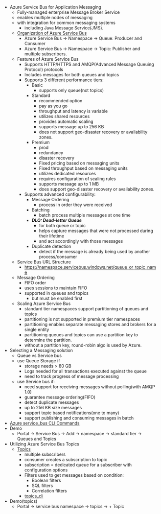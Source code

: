 - Azure Service Bus for Application Messaging
  - Fully-managed enterprise Message Broker Service
  - enables multiple nodes of messaging
  - with integration for common messaging systems
    - including Java Message Service(JMS).
  - [Organization of Azure Service Bus](service_bus.png)
    - Azure Service Bus -> Namespace -> Queue: Producer and Consumer 
    - Azure Service Bus -> Namespace -> Topic: Publisher and multiple subscribers.
  - Features of Azure Service Bus
    - Supports HTTP/HTTPS and AMQP(Advanced Message Queuing Protocol) protocols
    - Includes messages for both queues and topics
    - Supports 3 different performance tiers:
      - Basic
        - supports only queue(not topics)
      - Standard
        - recommended option
        - pay as you go
        - throughput and latency is variable
        - utilizes shared resources
        - provides automatic scaling
        - supports message up to 256 KB
        - does not support geo-disaster recovery or availability zones.
      - Premium
        - prod
        - redundancy 
        - disaster recovery
        - Fixed pricing based on messaging units 
        - Fixed throughput based on messaging units
        - utilizes dedicated resources
        - requires configuration of scaling rules
        - supports message up to 1 MB
        - does support geo-disaster recovery or availability zones.
    - Supports advanced configurability:
      - Message Ordering
        - process in order they were received
      - Batching
        - batch process multiple messages at one time
      - ***DLQ: Dead-letter Queue***
        - for both queue or topic 
        - helps capture messages that were not processed during their lifetime
        - and act accordingly with those messages
      - Duplicate detection
        - detect if the message is already being used by another process/consumer
  - Service Bus URL Structure
    - https://namespace.servicebus.windows.net/queue_or_topic_name
  - Message Ordering
    - FIFO order
    - uses sessions to maintain FIFO
    - supported in queues and topics
      - but must be enabled first
  - Scaling Azure Service Bus
    - standard tier namespaces support partitioning of queues and topics
    - partitioning is not supported in premium tier namespaces
    - partitioning enables separate messaging stores and brokers for a single entity
    - partitioning queues and topics can use a partition key to determine the partition.
    - without a partition key, round-robin algo is used by Azure.
- Selecting a Messaging solution
  - Queue vs Service bus
  - use Queue Storage if
    - storage needs > 80 GB
    - Logs needed for all transactions executed against the queue
    - need to track progress of message processing
  - use Service bus if:
    - need support for receiving messages without polling(with AMQP 1.0)
    - guarantee message ordering(FIFO)
    - detect duplicate messages
    - up to 256 KB size messages
    - support topic based notifications(one to many)
    - support publishing and consuming messages in batch
- [Azure service_bus CLI Commands](service_bus.sh)
- Demo
  - Portal -> Service Bus -> Add -> namespace -> standard tier -> Queues and Topics
- Utilizing Azure Service Bus Topics
  - [Topics](topic.png)
    - multiple subscribers
    - consumer creates a subscription to topic
    - subscription = dedicated queue for a subscriber with configuration options
    - Filters used to get messages based on condition:
      - Boolean filters
      - SQL filters
      - Correlation filters
    - [topics_cli](topics_cli.sh)
- Demo(topics)
  - Portal -> service bus namespace -> topics -> + Topic